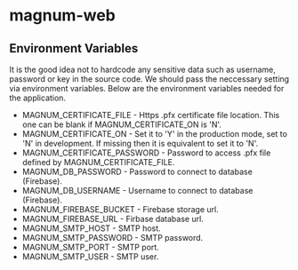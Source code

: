 # magnum-web

## Environment Variables

It is the good idea not to hardcode any sensitive data such as username, password or key in the source code. We should pass the neccessary setting via environment variables. Below are the environment variables needed for the application.

* MAGNUM_CERTIFICATE_FILE - Https .pfx certificate file location. This one can be blank if MAGNUM_CERTIFICATE_ON is 'N'.
* MAGNUM_CERTIFICATE_ON - Set it to 'Y' in the production mode, set to 'N' in development. If missing then it is equivalent to set it to 'N'.
* MAGNUM_CERTIFICATE_PASSWORD - Password to access .pfx file defined by MAGNUM_CERTIFICATE_FILE.
* MAGNUM_DB_PASSWORD - Password to connect to database (Firebase).
* MAGNUM_DB_USERNAME - Username to connect to database (Firebase).
* MAGNUM_FIREBASE_BUCKET - Firebase storage url.
* MAGNUM_FIREBASE_URL - Firbase database url.
* MAGNUM_SMTP_HOST - SMTP host.
* MAGNUM_SMTP_PASSWORD - SMTP password.
* MAGNUM_SMTP_PORT - SMTP port.
* MAGNUM_SMTP_USER - SMTP user.
